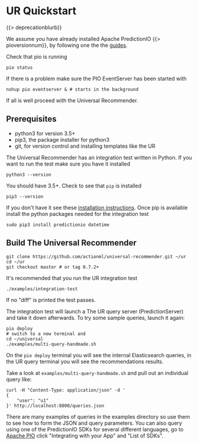# UR Quickstart

{{> deprecationblurb}}

We assume you have already installed Apache PredictionIO {{> pioversionnum}}, by following one the the [guides](/docs/install). 

Check that pio is running

    pio status
    
If there is a problem make sure the PIO EventServer has been started with 

    nohup pio eventserver & # starts in the background   
    
If all is well proceed with the Universal Recommender. 

## Prerequisites

 - python3 for version 3.5+
 - pip3, the package installer for python3
 - git, for version control and installing templates like the UR

The Universal Recommender has an integration test written in Python. If you want to run the test make sure you have it installed

    python3 --version

You should have 3.5+. Check to see that `pip` is installed 

    pip3 --version

If you don't have it see these [installation instructions](http://pip.readthedocs.io/en/latest/installing/#install-pip). Once pip is available install the python packages needed for the integration test  

    sudo pip3 install predictionio datetime
    
## Build The Universal Recommender

```
git clone https://github.com/actionml/universal-recommender.git ~/ur
cd ~/ur
git checkout master # or tag 0.7.2+
```

It's recommended that you run the UR integration test

```
./examples/integration-test
```
    
If no "diff" is printed the test passes.

The integration test will launch a The UR query server (PredictionServer) and take it down afterwards. To try some sample queries, launch it again:

```
pio deploy
# switch to a new terminal and
cd ~/universal
./examples/multi-query-handmade.sh
```

On the `pio deploy` terminal you will see the internal Elasticsearch queries, in the UR query terminal you will see the recommendations results.

Take a look at `examples/multi-query-handmade.sh` and pull out an individual query like:

```
curl -H "Content-Type: application/json" -d '
{
    "user": "u1"
}' http://localhost:8000/queries.json
```

There are many examples of queries in the examples directory so use them to see how to form the JSON and query parameters. You can also query using one of the PredictionIO SDKs for several different languages, go to [Apache PIO](http://predictionio.incubator.apache.org/datacollection/eventapi/) click "Integrating with your App" and "List of SDKs".
